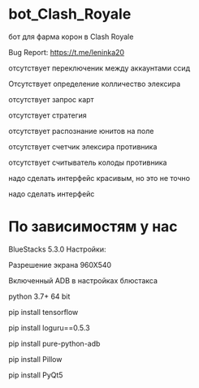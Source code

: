 # bot_Clash_Royale

бот для фарма корон в Clash Royale


Bug Report: https://t.me/leninka20



отсутствует переключеник между аккаунтами ссид

Отсутствует определение колличество элексира

отсутствует запрос карт

отсутствует стратегия

отсутствует распознание юнитов на поле

отсутствует счетчик элексира противника

отсутствует считыватель колоды противника

надо сделать интерфейс красивым, но это не точно

надо сделать интерфейс


# По зависимостям у нас 

BlueStacks 5.3.0
Настройки:

Разрешение экрана 960Х540

Включенный ADB в настройках блюстакса

python 3.7+ 64 bit

pip install tensorflow

pip install loguru==0.5.3

pip install pure-python-adb

pip install Pillow

pip install PyQt5
